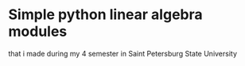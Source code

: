 # Simple python linear algebra modules
that i made during my 4 semester in Saint Petersburg State University
